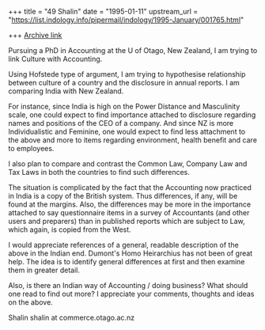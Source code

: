 +++
title = "49 Shalin"
date = "1995-01-11"
upstream_url = "https://list.indology.info/pipermail/indology/1995-January/001765.html"

+++
[Archive link](https://list.indology.info/pipermail/indology/1995-January/001765.html)

Pursuing a PhD in Accounting at the U of Otago, New Zealand, I am
trying to link Culture with Accounting.

Using Hofstede type of argument, I am trying to hypothesise
relationship between culture of a country and the disclosure in annual
reports.  I am comparing India with New Zealand.

For instance, since India is high on the Power Distance and
Masculinity scale, one could expect to find importance attached to
disclosure regarding names and positions of the CEO of a company.
And since NZ is more Individualistic and Feminine, one would expect to
find less attachment to the above and more to items regarding
environment, health benefit and care to employees.

I also plan to compare and contrast the Common Law, Company Law and
Tax Laws in both the countries to find such differences.

The situation is complicated by the fact that the Accounting now
practiced in India is a copy of the British system.  Thus differences,
if any, will be found at the margins.  Also, the differences may be
more in the importance attached to say questionnaire items in a survey
of Accountants (and other users and preparers) than in published
reports which are subject to Law, which again, is copied from the
West.

I would appreciate references of a general, readable description of
the above in the Indian end.  Dumont's Homo Heirarchius has not
been of great help.  The idea is to identify general differences at
first and then examine them in greater detail.

Also, is there an Indian way of Accounting / doing business?  What
should one read to find out more?  I appreciate your comments,
thoughts and ideas on the above.


Shalin                                  shalin at commerce.otago.ac.nz






